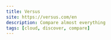 ```yaml
---
title: Versus
site: https://versus.com/en
description: Compare almost everything
tags: [cloud, discover, compare]
---
```

